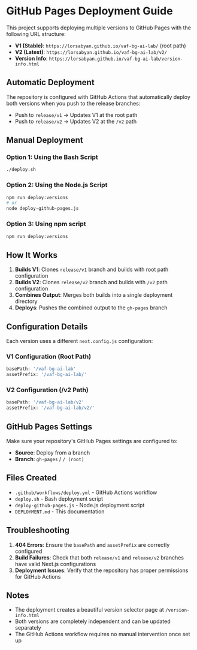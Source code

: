 # GitHub Pages Deployment Guide

This project supports deploying multiple versions to GitHub Pages with the following URL structure:

- **V1 (Stable)**: `https://lorsabyan.github.io/vaf-bg-ai-lab/` (root path)
- **V2 (Latest)**: `https://lorsabyan.github.io/vaf-bg-ai-lab/v2/`
- **Version Info**: `https://lorsabyan.github.io/vaf-bg-ai-lab/version-info.html`

## Automatic Deployment

The repository is configured with GitHub Actions that automatically deploy both versions when you push to the release branches:

- Push to `release/v1` → Updates V1 at the root path
- Push to `release/v2` → Updates V2 at the `/v2` path

## Manual Deployment

### Option 1: Using the Bash Script
```bash
./deploy.sh
```

### Option 2: Using the Node.js Script
```bash
npm run deploy:versions
# or
node deploy-github-pages.js
```

### Option 3: Using npm script
```bash
npm run deploy:versions
```

## How It Works

1. **Builds V1**: Clones `release/v1` branch and builds with root path configuration
2. **Builds V2**: Clones `release/v2` branch and builds with `/v2` path configuration
3. **Combines Output**: Merges both builds into a single deployment directory
4. **Deploys**: Pushes the combined output to the `gh-pages` branch

## Configuration Details

Each version uses a different `next.config.js` configuration:

### V1 Configuration (Root Path)
```javascript
basePath: '/vaf-bg-ai-lab'
assetPrefix: '/vaf-bg-ai-lab/'
```

### V2 Configuration (/v2 Path)
```javascript
basePath: '/vaf-bg-ai-lab/v2'
assetPrefix: '/vaf-bg-ai-lab/v2/'
```

## GitHub Pages Settings

Make sure your repository's GitHub Pages settings are configured to:
- **Source**: Deploy from a branch
- **Branch**: `gh-pages` / `/ (root)`

## Files Created

- `.github/workflows/deploy.yml` - GitHub Actions workflow
- `deploy.sh` - Bash deployment script
- `deploy-github-pages.js` - Node.js deployment script
- `DEPLOYMENT.md` - This documentation

## Troubleshooting

1. **404 Errors**: Ensure the `basePath` and `assetPrefix` are correctly configured
2. **Build Failures**: Check that both `release/v1` and `release/v2` branches have valid Next.js configurations
3. **Deployment Issues**: Verify that the repository has proper permissions for GitHub Actions

## Notes

- The deployment creates a beautiful version selector page at `/version-info.html`
- Both versions are completely independent and can be updated separately
- The GitHub Actions workflow requires no manual intervention once set up

